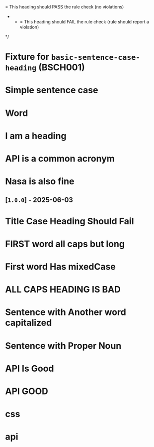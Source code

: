 <!-- markdownlint-disable MD041 MD007 MD032 -->
<!--
 * Test fixture for the sentence-case-heading (SC001) custom markdownlint rule
 *
 * This file contains examples of both valid and invalid markdown headings according to the
 * sentence case rule. Each heading is annotated with an HTML comment indicating whether it
 * should pass (✅) or fail (❌) the rule check.
 *
 * The sentence case rule requires:
 *
 * * First word capitalized
 * * All other words lowercase (except acronyms ≤ 4 letters and the pronoun "I")
 * * No all-caps headings
 *
 * Annotations:
 *
 * * <!-- ✅ --> = This heading should PASS the rule check (no violations)
 * * <!-- ❌ --> = This heading should FAIL the rule check (rule should report a violation)
 */

<!-- markdownlint-disable MD025 -->

<!-- 
NOTE: The sentence-case-heading rule violations in this file are INTENTIONAL.
They are used to test the custom rule's ability to detect various heading case issues.
-->

# Fixture for `basic-sentence-case-heading` (BSCH001) <!-- ✅ -->

# Simple sentence case <!-- ✅ -->

# Word <!-- ✅ -->

# I am a heading <!-- ✅ -->

# API is a common acronym <!-- ✅ -->

# Nasa is also fine <!-- ✅ -->

## [`1.0.0`] - 2025-06-03 <!-- ✅ -->

# Title Case Heading Should Fail <!-- ❌ -->

# FIRST word all caps but long <!-- ❌ -->

# First word Has mixedCase <!-- ❌ -->

# ALL CAPS HEADING IS BAD <!-- ❌ -->

# Sentence with Another word capitalized <!-- ❌ -->

# Sentence with Proper Noun <!-- ❌ -->

# API Is Good <!-- ❌ -->

# API GOOD <!-- ❌ -->

# css <!-- ❌ -->

# api <!-- ❌ -->

